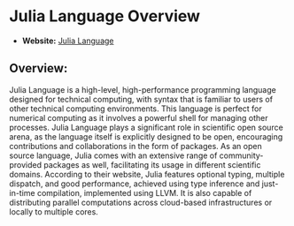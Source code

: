 # Julia Language Overview

- **Website:** [Julia Language](https://julialang.org/)

## Overview:

Julia Language is a high-level, high-performance programming language designed for technical computing, with syntax that is familiar to users of other technical computing environments. This language is perfect for numerical computing as it involves a powerful shell for managing other processes. Julia Language plays a significant role in scientific open source arena, as the language itself is explicitly designed to be open, encouraging contributions and collaborations in the form of packages. As an open source language, Julia comes with an extensive range of community-provided packages as well, facilitating its usage in different scientific domains. According to their website, Julia features optional typing, multiple dispatch, and good performance, achieved using type inference and just-in-time compilation, implemented using LLVM. It is also capable of distributing parallel computations across cloud-based infrastructures or locally to multiple cores. 
